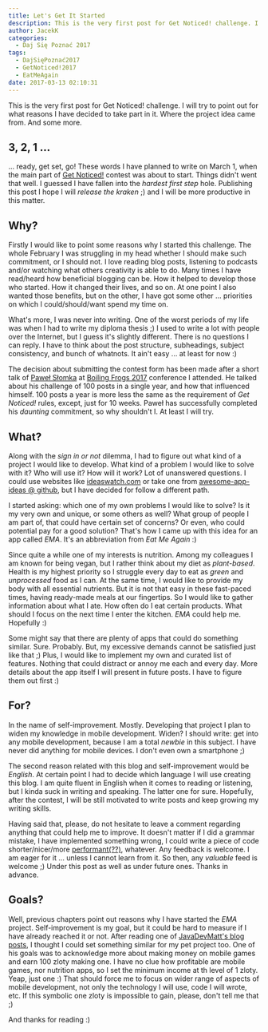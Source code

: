 ```yaml
---
title: Let's Get It Started
description: This is the very first post for Get Noticed! challenge. I will try to point out for what reasons I have decided to take part in it. Where the project idea came from. And some more.
author: JacekK
categories:
  - Daj Się Poznać 2017
tags:
  - DajSięPoznać2017
  - GetNoticed!2017
  - EatMeAgain
date: 2017-03-13 02:10:31
---
```


This is the very first post for Get Noticed! challenge. I will try to point out for what reasons I have decided to take part in it. Where the project idea came from. And some more.

## 3, 2, 1 ...
... ready, get set, go! These words I have planned to write on March 1, when the main part of [Get Noticed!](http://devstyle.pl/daj-sie-poznac/) contest was about to start. Things didn't went that well. I guessed I have fallen into the *hardest first step* hole. Publishing this post I hope I will *release the kraken* ;) and I will be more productive in this matter.

## Why?

Firstly I would like to point some reasons why I started this challenge. The whole February I was struggling in my head whether I should make such commitment, or I should not. I love reading blog posts, listening to podcasts and/or watching what others creativity is able to do. Many times I have read/heard how beneficial blogging can be. How it helped to develop those who started. How it changed their lives, and so on. At one point I also wanted those benefits, but on the other, I have got some other ... priorities on which I could/should/want spend my time on.

What's more, I was never into writing. One of the worst periods of my life was when I had to write my diploma thesis ;) I used to write a lot with people over the Internet, but I guess it's slightly different. There is no questions I can reply. I have to think about the post structure, subheadings, subject consistency, and bunch of whatnots. It ain't easy ... at least for now :)

The decision about submitting the contest form has been made after a short talk of [Paweł Słomka](http://mycodesmells.com/) at [Boiling Frogs 2017](http://2017.boilingfrogs.pl) conference I attended. He talked about his challenge of 100 posts in a single year, and how that influenced himself. 100 posts a year is more less the same as the requirement of *Get Noticed!* rules, except, just for 10 weeks. Paweł has successfully completed his *daunting* commitment, so why shouldn't I. At least I will try.

## What?

Along with the *sign in or not* dilemma, I had to figure out what kind of a project I would like to develop. What kind of a problem I would like to solve with it? Who will use it? How will it work? Lot of unanswered questions. I could use websites like [ideaswatch.com](http://ideaswatch.com) or take one from [awesome-app-ideas @ github](https://github.com/tastejs/awesome-app-ideas), but I have decided for follow a different path.

I started asking: which one of my own problems I would like to solve? Is it my very own and unique, or some others as well? What group of people I am part of, that could have certain set of concerns? Or even, who could potential pay for a good solution? That's how I came up with this idea for an app called *EMA*. It's an abbreviation from *Eat Me Again* :)

Since quite a while one of my interests is nutrition. Among my colleagues I am known for being vegan, but I rather think about my diet as *plant-based*. Health is my highest priority so I struggle every day to eat as *green* and *unprocessed* food as I can. At the same time, I would like to provide my body with all essential nutrients. But it is not that easy in these fast-paced times, having ready-made meals at our fingertips. So I would like to gather information about what I ate. How often do I eat certain products. What should I focus on the next time I enter the kitchen. *EMA* could help me. Hopefully :)

Some might say that there are plenty of apps that could do something similar. Sure. Probably. But, my excessive demands cannot be satisfied just like that ;) Plus, I would like to implement my own and curated list of features. Nothing that could distract or annoy me each and every day. More details about the app itself I will present in future posts. I have to figure them out first :)

## For?

In the name of self-improvement. Mostly. Developing that project I plan to widen my knowledge in mobile development. Widen? I should write: get into any mobile development, because I am a total *newbie* in this subject. I have never did anything for mobile devices. I don't even own a smartphone ;)

The second reason related with this blog and self-improvement would be *English*. At certain point I had to decide which language I will use creating this blog. I am quite fluent in English when it comes to reading or listening, but I kinda suck in writing and speaking. The latter one for sure. Hopefully, after the contest, I will be still motivated to write posts and keep growing my writing skills.

Having said that, please, do not hesitate to leave a comment regarding anything that could help me to improve. It doesn't matter if I did a grammar mistake, I have implemented something wrong, I could write a piece of code shorter/nicer/more [performant(??)](http://english.stackexchange.com/questions/38945/what-is-wrong-with-the-word-performant), whatever. Any feedback is welcome. I am eager for it ... unless I cannot learn from it. So then, any *valuable* feed is welcome ;) Under this post as well as under future ones. Thanks in advance.

## Goals?

Well, previous chapters point out reasons why I have started the *EMA* project. Self-improvement is my goal, but it could be hard to measure if I have already reached it or not. After reading one of [JavaDevMatt's blog posts](http://www.javadevmatt.pl/projekt-do-daj-sie-poznac-cele-i-wstepny-plan/), I thought I could set something similar for my pet project too. One of his goals was to acknowledge more about making money on mobile games and earn 100 zloty making one. I have no clue how profitable are mobile games, nor nutrition apps, so I set the minimum income at th level of 1 zloty. Yeap, just one :) That should force me to focus on wider range of aspects of mobile development, not only the technology I will use, code I will wrote, etc. If this symbolic one zloty is impossible to gain, please, don't tell me that ;)

And thanks for reading :)
